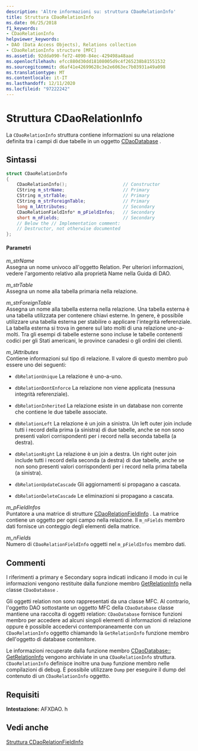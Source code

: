 ```yaml
---
description: 'Altre informazioni su: struttura CDaoRelationInfo'
title: Struttura CDaoRelationInfo
ms.date: 06/25/2018
f1_keywords:
- CDaoRelationInfo
helpviewer_keywords:
- DAO (Data Access Objects), Relations collection
- CDaoRelationInfo structure [MFC]
ms.assetid: 92dda090-fe72-4090-84ec-429498a48aad
ms.openlocfilehash: efcc880d30dd18108005d9c4f265238b81551532
ms.sourcegitcommit: d6af41e42699628c3e2e6063ec7b03931a49a098
ms.translationtype: MT
ms.contentlocale: it-IT
ms.lasthandoff: 12/11/2020
ms.locfileid: "97222242"
---
```

# <a name="cdaorelationinfo-structure"></a>Struttura CDaoRelationInfo

La `CDaoRelationInfo` struttura contiene informazioni su una relazione definita tra i campi di due tabelle in un oggetto [CDaoDatabase](../../mfc/reference/cdaodatabase-class.md) .

## <a name="syntax"></a>Sintassi

```cpp
struct CDaoRelationInfo
{
    CDaoRelationInfo();                     // Constructor
    CString m_strName;                      // Primary
    CString m_strTable;                     // Primary
    CString m_strForeignTable;              // Primary
    long m_lAttributes;                     // Secondary
    CDaoRelationFieldInfo* m_pFieldInfos;   // Secondary
    short m_nFields;                        // Secondary
    // Below the // Implementation comment:
    // Destructor, not otherwise documented
};
```

#### <a name="parameters"></a>Parametri

*m_strName*<br/>
Assegna un nome univoco all'oggetto Relation. Per ulteriori informazioni, vedere l'argomento relativo alla proprietà Name nella Guida di DAO.

*m_strTable*<br/>
Assegna un nome alla tabella primaria nella relazione.

*m_strForeignTable*<br/>
Assegna un nome alla tabella esterna nella relazione. Una tabella esterna è una tabella utilizzata per contenere chiavi esterne. In genere, è possibile utilizzare una tabella esterna per stabilire o applicare l'integrità referenziale. La tabella esterna si trova in genere sul lato molti di una relazione uno-a-molti. Tra gli esempi di tabelle esterne sono incluse le tabelle contenenti codici per gli Stati americani, le province canadesi o gli ordini dei clienti.

*m_lAttributes*<br/>
Contiene informazioni sul tipo di relazione. Il valore di questo membro può essere uno dei seguenti:

- `dbRelationUnique` La relazione è uno-a-uno.

- `dbRelationDontEnforce` La relazione non viene applicata (nessuna integrità referenziale).

- `dbRelationInherited` La relazione esiste in un database non corrente che contiene le due tabelle associate.

- `dbRelationLeft` La relazione è un join a sinistra. Un left outer join include tutti i record della prima (a sinistra) di due tabelle, anche se non sono presenti valori corrispondenti per i record nella seconda tabella (a destra).

- `dbRelationRight` La relazione è un join a destra. Un right outer join include tutti i record della seconda (a destra) di due tabelle, anche se non sono presenti valori corrispondenti per i record nella prima tabella (a sinistra).

- `dbRelationUpdateCascade` Gli aggiornamenti si propagano a cascata.

- `dbRelationDeleteCascade` Le eliminazioni si propagano a cascata.

*m_pFieldInfos*<br/>
Puntatore a una matrice di strutture [CDaoRelationFieldInfo](../../mfc/reference/cdaorelationfieldinfo-structure.md) . La matrice contiene un oggetto per ogni campo nella relazione. Il `m_nFields` membro dati fornisce un conteggio degli elementi della matrice.

*m_nFields*<br/>
Numero di `CDaoRelationFieldInfo` oggetti nel `m_pFieldInfos` membro dati.

## <a name="remarks"></a>Commenti

I riferimenti a primary e Secondary sopra indicati indicano il modo in cui le informazioni vengono restituite dalla funzione membro [GetRelationInfo](../../mfc/reference/cdaodatabase-class.md#getrelationinfo) nella classe `CDaoDatabase` .

Gli oggetti relation non sono rappresentati da una classe MFC. Al contrario, l'oggetto DAO sottostante un oggetto MFC della `CDaoDatabase` classe mantiene una raccolta di oggetti relation: `CDaoDatabase` fornisce funzioni membro per accedere ad alcuni singoli elementi di informazioni di relazione oppure è possibile accedervi contemporaneamente con un `CDaoRelationInfo` oggetto chiamando la `GetRelationInfo` funzione membro dell'oggetto di database contenitore.

Le informazioni recuperate dalla funzione membro [CDaoDatabase:: GetRelationInfo](../../mfc/reference/cdaodatabase-class.md#getrelationinfo) vengono archiviate in una `CDaoRelationInfo` struttura. `CDaoRelationInfo` definisce inoltre una `Dump` funzione membro nelle compilazioni di debug. È possibile utilizzare `Dump` per eseguire il dump del contenuto di un `CDaoRelationInfo` oggetto.

## <a name="requirements"></a>Requisiti

**Intestazione:** AFXDAO. h

## <a name="see-also"></a>Vedi anche

[Struttura CDaoRelationFieldInfo](../../mfc/reference/cdaorelationfieldinfo-structure.md)
